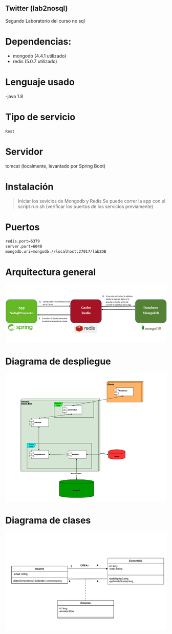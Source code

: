 ## Twitter (lab2nosql)
Segundo Laboratorio del curso no sql  

# Dependencias:
  - mongodb (4.4.1 utilizado)
  - redis (5.0.7 utilizado)

# Lenguaje usado
  -java 1.8
  
 # Tipo de servicio
    Rest
  
 # Servidor 
  tomcat (localmente, levantado por Spring Boot)
 
# Instalación 
  >Iniciar los sevicios de Mongodb y Redis
  >Se puede correr la app con el script run.sh (verificar los puertos de los servicios previamente)


# Puertos
    redis.port=6379
    server.port=6040
    mongodb.uri=mongodb://localhost:27017/lab2DB
    
# Arquitectura general

![myimage-alt-tag](https://github.com/federremu/lab2nosql/blob/main/NosqlProjecto/documentacion/2020-11-12.png) 

  # Diagrama de despliegue
![myimage-alt-tag](https://github.com/federremu/lab2nosql/blob/main/NosqlProjecto/documentacion/2020-11-12%20(1).png) 

# Diagrama de clases

![myimage-alt-tag](https://github.com/federremu/lab2nosql/blob/main/NosqlProjecto/documentacion/2020-11-12%20(2).png)


  
